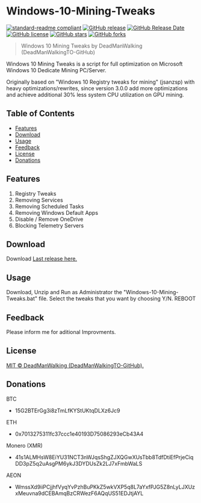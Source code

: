 # Windows-10-Mining-Tweaks
[![standard-readme compliant](https://img.shields.io/badge/readme%20style-standard-brightgreen.svg)](https://github.com/RichardLitt/standard-readme)
[![GitHub release](https://img.shields.io/github/release/DeadManWalkingTO/Windows-10-Mining-Tweaks/all.svg)](https://github.com/DeadManWalkingTO/Windows-10-Mining-Tweaks/releases/latest)
[![GitHub Release Date](https://img.shields.io/github/release-date-pre/DeadManWalkingTO/Windows-10-Mining-Tweaks.svg)](https://github.com/DeadManWalkingTO/Windows-10-Mining-Tweaks/releases/latest)
[![GitHub license](https://img.shields.io/github/license/DeadManWalkingTO/Windows-10-Mining-Tweaks.svg)](https://github.com/DeadManWalkingTO/Windows-10-Mining-Tweaks/blob/master/LICENSE)
[![GitHub stars](https://img.shields.io/github/stars/DeadManWalkingTO/Windows-10-Mining-Tweaks.svg)](https://github.com/DeadManWalkingTO/Windows-10-Mining-Tweaks/stargazers)
[![GitHub forks](https://img.shields.io/github/forks/DeadManWalkingTO/Windows-10-Mining-Tweaks.svg)](https://github.com/DeadManWalkingTO/Windows-10-Mining-Tweaks/network)
> Windows 10 Mining Tweaks by DeadManWalking (DeadManWalkingTO-GitHub) 

Windows 10 Mining Tweaks is a script for full optimization on Microsoft Windows 10 Dedicate Mining PC/Server. 

Originally based on "Windows 10 Registry tweaks for mining" (jsanzsp) with heavy optimizations/rewrites, since version 3.0.0 add more optimizations and achieve additional 30% less system CPU utilization on GPU mining.

## Table of Contents
- [Features](#features)
- [Download](#download)
- [Usage](#usage)
- [Feedback](#feedback)
- [License](#license)
- [Donations](#donations)

## Features
1. Registry Tweaks
2. Removing Services
3. Removing Scheduled Tasks
4. Removing Windows Default Apps
5. Disable / Remove OneDrive
6. Blocking Telemetry Servers

## Download
Download [Last release here.](https://github.com/DeadManWalkingTO/Windows-10-Mining-Tweaks/releases/latest)

## Usage
Download, Unzip and Run as Administrator the "Windows-10-Mining-Tweaks.bat" file.
Select the tweaks that you want by choosing Y/N.
REBOOT

## Feedback
Please inform me for aditional Improvments.

## License

[MIT © DeadManWalking (DeadManWalkingTO-GitHub).](./LICENSE)

## Donations

BTC
* 15G2BTErGg3i8zTmLfKYStUKtqDLXz6Jc9

ETH
* 0x7013275311fc37ccc1e40193D75086293eCb43A4

Monero (XMR)
* 41s1ALMHsW8EiYU31NCT3nWJqsShgZJXQGwXUsTbb8TdfDtiEfPrjeCiqDD3pZ5q2uAsgPM6ykJ3DYDUsZk2LJ7xFmbWaLS

AEON
* WmssXd9iiPCjjhfVyqYvPzhBuPKkZ5wkVXP5q8L7aYxfPJG5Z8nLyLJXUzxMeuvna9dCEBAmqBzCRWezF6AQqUS51EDJtjAYL
